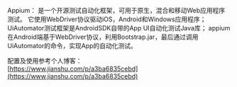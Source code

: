 Appium：
是一个开源测试自动化框架，可用于原生，混合和移动Web应用程序测试。 它使用WebDriver协议驱动iOS，Android和Windows应用程序；
UiAutomator测试框架是AndroidSDK自带的App UI自动化测试Java库；
appium在Android端基于WebDriver协议，利用Bootstrap.jar，最后通过调用UiAutomator的命令，实现App的自动化测试。

配置及使用参考个人博客：  
[https://www.jianshu.com/p/a3ba6835cebd](https://www.jianshu.com/p/a3ba6835cebd)
